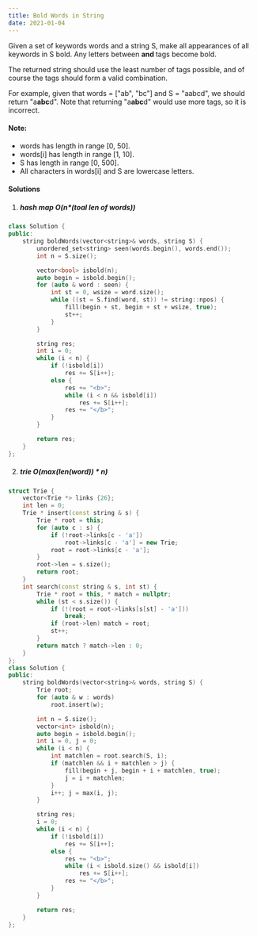 ```yaml
---
title: Bold Words in String
date: 2021-01-04
---
```

Given a set of keywords words and a string S, make all appearances of all keywords in S bold. Any letters between <b> and </b> tags become bold.

The returned string should use the least number of tags possible, and of course the tags should form a valid combination.

For example, given that words = ["ab", "bc"] and S = "aabcd", we should return "a<b>abc</b>d". Note that returning "a<b>a<b>b</b>c</b>d" would use more tags, so it is incorrect.

#### Note:

-    words has length in range [0, 50].
-    words[i] has length in range [1, 10].
-    S has length in range [0, 500].
-    All characters in words[i] and S are lowercase letters.


#### Solutions

1. ##### hash map O(n*(toal len of words))

```cpp
class Solution {
public:
    string boldWords(vector<string>& words, string S) {
        unordered_set<string> seen(words.begin(), words.end());
        int n = S.size();

        vector<bool> isbold(n);
        auto begin = isbold.begin();
        for (auto & word : seen) {
            int st = 0, wsize = word.size();
            while ((st = S.find(word, st)) != string::npos) {
                fill(begin + st, begin + st + wsize, true);
                st++;
            }
        }

        string res;
        int i = 0;
        while (i < n) {
            if (!isbold[i])
                res += S[i++];
            else {
                res += "<b>";
                while (i < n && isbold[i])
                    res += S[i++];
                res += "</b>";
            }
        }

        return res;
    }
};
```

2. ##### trie O(max(len(word)) * n)

```cpp
struct Trie {
    vector<Trie *> links {26};
    int len = 0;
    Trie * insert(const string & s) {
        Trie * root = this;
        for (auto c : s) {
            if (!root->links[c - 'a'])
                root->links[c - 'a'] = new Trie;
            root = root->links[c - 'a'];
        }
        root->len = s.size();
        return root;
    }
    int search(const string & s, int st) {
        Trie * root = this, * match = nullptr;
        while (st < s.size()) {
            if (!(root = root->links[s[st] - 'a']))
                break;
            if (root->len) match = root;
            st++;
        }
        return match ? match->len : 0;
    }
};
class Solution {
public:
    string boldWords(vector<string>& words, string S) {
        Trie root;
        for (auto & w : words)
            root.insert(w);

        int n = S.size();
        vector<int> isbold(n);
        auto begin = isbold.begin();
        int i = 0, j = 0;
        while (i < n) {
            int matchlen = root.search(S, i);
            if (matchlen && i + matchlen > j) {
                fill(begin + j, begin + i + matchlen, true);
                j = i + matchlen;
            }
            i++; j = max(i, j);
        }

        string res;
        i = 0;
        while (i < n) {
            if (!isbold[i])
                res += S[i++];
            else {
                res += "<b>";
                while (i < isbold.size() && isbold[i])
                    res += S[i++];
                res += "</b>";
            }
        }

        return res;
    }
};
```